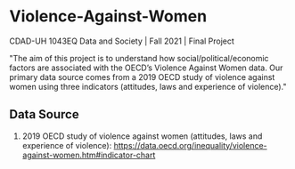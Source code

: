 # Violence-Against-Women

CDAD-UH 1043EQ Data and Society | Fall 2021 | Final Project

"The aim of this project is to understand how social/political/economic factors are associated with the OECD’s Violence Against Women data. Our primary data source comes from a 2019 OECD study of violence against women using three indicators (attitudes, laws and experience of violence)."

## Data Source

1. 2019 OECD study of violence against women (attitudes, laws and experience of violence): https://data.oecd.org/inequality/violence-against-women.htm#indicator-chart
